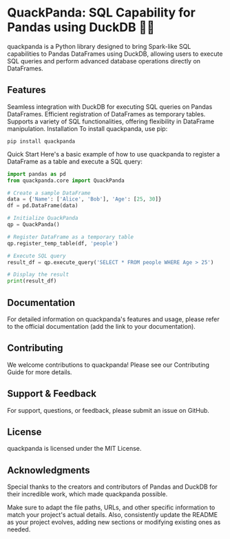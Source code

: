 # QuackPanda: SQL Capability for Pandas using DuckDB 🦆🐼
quackpanda is a Python library designed to bring Spark-like SQL capabilities to Pandas DataFrames using DuckDB, allowing users to execute SQL queries and perform advanced database operations directly on DataFrames.

## Features
Seamless integration with DuckDB for executing SQL queries on Pandas DataFrames.
Efficient registration of DataFrames as temporary tables.
Supports a variety of SQL functionalities, offering flexibility in DataFrame manipulation.
Installation
To install quackpanda, use pip:
```
pip install quackpanda
```
Quick Start
Here's a basic example of how to use quackpanda to register a DataFrame as a table and execute a SQL query:

```python
import pandas as pd
from quackpanda.core import QuackPanda

# Create a sample DataFrame
data = {'Name': ['Alice', 'Bob'], 'Age': [25, 30]}
df = pd.DataFrame(data)

# Initialize QuackPanda
qp = QuackPanda()

# Register DataFrame as a temporary table
qp.register_temp_table(df, 'people')

# Execute SQL query
result_df = qp.execute_query('SELECT * FROM people WHERE Age > 25')

# Display the result
print(result_df)
```
## Documentation
For detailed information on quackpanda's features and usage, please refer to the official documentation (add the link to your documentation).

## Contributing
We welcome contributions to quackpanda! Please see our Contributing Guide for more details.

## Support & Feedback
For support, questions, or feedback, please submit an issue on GitHub.

## License
quackpanda is licensed under the MIT License.

## Acknowledgments
Special thanks to the creators and contributors of Pandas and DuckDB for their incredible work, which made quackpanda possible.

Make sure to adapt the file paths, URLs, and other specific information to match your project's actual details. Also, consistently update the README as your project evolves, adding new sections or modifying existing ones as needed.